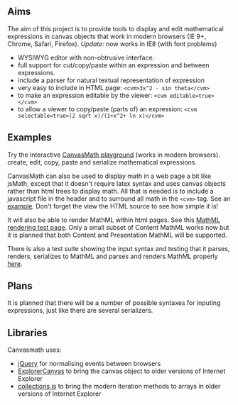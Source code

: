 ## Aims ##
The aim of this project is to provide tools to display and edit mathematical expressions in canvas objects that work in modern browsers (IE 9+, Chrome, Safari, Firefox).
_Update:_ now works in IE8 (with font problems)

  * WYSIWYG editor with non-obtrusive interface.
  * full support for cut/copy/paste within an expression and between expressions.
  * include a parser for natural textual representation of expression
  * very easy to include in HTML page: `<cvm>3x^2 - sin theta</cvm>`
  * to make an expression editable by the viewer: `<cvm editable=true></cvm>`
  * to allow a viewer to copy/paste (parts of) an expression: `<cvm selectable=true>(2 sqrt x)/(1+x^2+ ln x)</cvm>`

## Examples ##
Try the interactive [CanvasMath playground](http://www.marooned.org.uk/~arno/cvm/test.html) (works in modern browsers). create, edit, copy, paste and serialize mathematical expressions.

CanvasMath can also be used to display math in a web page a bit like jsMath, except that it doesn't require latex syntax and uses canvas objects rather than html trees to display math. All that is needed is to include a javascript file in the header and to surround all math in the `<cvm>` tag.  See an [example](http://www.marooned.org.uk/~arno/cvm/inlinetest.html).  Don't forget the view the HTML source to see how simple it is!

It will also be able to render MathML within html pages.  See this [MathML rendering test page](http://www.marooned.org.uk/~arno/cvm/mathmltest.html).  Only a small subset of Content MathML works now but it is planned that both Content and Presentation MathML will be supported.

There is also a test suite showing the input syntax and testing that it parses, renders, serializes to MathML and parses and renders MathML properly [here](http://www.marooned.org.uk/~arno/cvm/testsuite.html).

## Plans ##
It is planned that there will be a number of possible syntaxes for inputing expressions, just like there are several serializers.

## Libraries ##

Canvasmath uses:

  * [jQuery](http://jquery.com) for normalising events between browsers
  * [ExplorerCanvas](http://code.google.com/p/explorercanvas) to bring the canvas object to older versions of Internet Explorer
  * [collections.js](https://github.com/osteele/collections-js) to bring the modern iteration methods to arrays in older versions of Internet Explorer